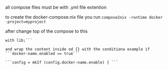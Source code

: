 all compose files must be with .yml file extention

to create the docker-compose.nix file you run ```compose2nix -runtime docker -project=myproject```

after change top of the compose to this 
```{ lib, config, pkgs, pkgs-unstable, inputs, vars, ... }:
with lib;```

and wrap the content inside od {} with the conditiona example if ```docker-name.enabled == true```

```config = mkIf (config.docker-name.enable) { ```